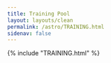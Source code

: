 ```yaml
---
title: Training Pool
layout: layouts/clean
permalink: /astro/TRAINING.html
sidenav: false
---
```



{% include "TRAINING.html" %}